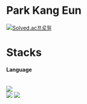 # Park Kang Eun

[![Solved.ac프로필](http://mazassumnida.wtf/api/v2/generate_badge?boj=kangeun3222)](https://solved.ac/kangeun3222)

# Stacks
<h4>Language</h4>
<br>
<div>
    <img src="https://img.shields.io/badge/Python-3776AB?style=for-the-badge&logo=Python&logoColor=white">
</div>
<div>
    <img src="https://img.shields.io/badge/HTML5-E34F26?style=for-the-badge&logo=HTML5&logoColor=white">
    <img src="https://img.shields.io/badge/HTML5-E34F26?style=for-the-badge&logo=HTML5&logoColor=white">
</div>

